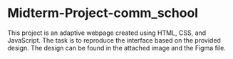 # Midterm-Project-comm_school
This project is an adaptive webpage created using HTML, CSS, and JavaScript. The task is to reproduce the interface based on the provided design. The design can be found in the attached image and the Figma file.
